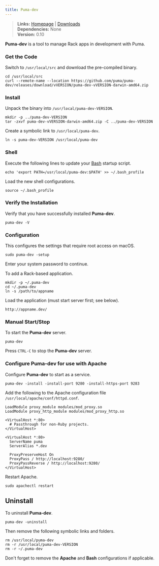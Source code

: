 ```yaml
---
title: Puma-dev
---
```


> **Links:** [Homepage](https://github.com/puma/puma-dev) | [Downloads](https://github.com/puma/puma-dev/releases)  
> **Dependencies:** None  
> **Version:** <span id="version">0.10</span>

**Puma-dev** is a tool to manage Rack apps in development with Puma.


### Get the Code

Switch to `/usr/local/src` and download the pre-compiled binary.

	cd /usr/local/src
	curl --remote-name --location https://github.com/puma/puma-dev/releases/download/vVERSION/puma-dev-vVERSION-darwin-amd64.zip


### Install

Unpack the binary into `/usr/local/puma-dev-VERSION`.

	mkdir -p ../puma-dev-VERSION
	tar -zxvf puma-dev-vVERSION-darwin-amd64.zip -C ../puma-dev-VERSION

Create a symbolic link to `/usr/local/puma-dev`.

	ln -s puma-dev-VERSION /usr/local/puma-dev


### Shell

Execute the following lines to update your [Bash](http://en.wikipedia.org/wiki/Bash_%28Unix_shell%29) startup script.

	echo 'export PATH=/usr/local/puma-dev:$PATH' >> ~/.bash_profile

Load the new shell configurations.

	source ~/.bash_profile


### Verify the Installation

Verify that you have successfully installed **Puma-dev**.

	puma-dev -V


### Configuration

This configures the settings that require root access on macOS.

	sudo puma-dev -setup

Enter your system password to continue.

To add a Rack-based application.

	mkdir -p ~/.puma-dev
	cd ~/.puma-dev
	ln -s /path/to/appname

Load the application (must start server first; see below).

	http://appname.dev/


### Manual Start/Stop

To start the **Puma-dev** server.

	puma-dev

Press `CTRL-C` to stop the **Puma-dev** server.


### Configure Puma-dev for use with Apache

Configure **Puma-dev** to start as a service.

	puma-dev -install -install-port 9280 -install-https-port 9283

Add the following to the Apache configuration file `/usr/local/apache/conf/httpd.conf`.

	LoadModule proxy_module modules/mod_proxy.so
	LoadModule proxy_http_module modules/mod_proxy_http.so

	<VirtualHost *:80>
	  # Passthrough for non-Ruby projects.
	</VirtualHost>

	<VirtualHost *:80>
	  ServerName puma
	  ServerAlias *.dev

	  ProxyPreserveHost On
	  ProxyPass / http://localhost:9280/
	  ProxyPassReverse / http://localhost:9280/
	</VirtualHost>

Restart Apache.

	sudo apachectl restart


## Uninstall

To uninstall **Puma-dev**.

	puma-dev -uninstall

Then remove the following symbolic links and folders.

	rm /usr/local/puma-dev
	rm -r /usr/local/puma-dev-VERSION
	rm -r ~/.puma-dev

Don't forget to remove the **Apache** and **Bash** configurations if applicable.
